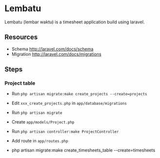 # Lembatu

Lembatu (lembar waktu) is a timesheet application build using laravel.

## Resources

- Schema http://laravel.com/docs/schema
- Migration http://laravel.com/docs/migrations

## Steps

### Project table

- Run `php artisan migrate:make create_projects --create=projects`
- Edit `xxx_create_projects.php` in `app/database/migrations`
- Run `php artisan migrate`
- Create `app/models/Project.php`
- Run `php artisan controller:make ProjectController`
- Add route in `app/routes.php`



- php artisan migrate:make create_timesheets_table --create=timesheets
